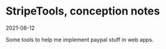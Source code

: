 StripeTools, conception notes
================
2021-08-12


Some tools to help me implement paypal stuff in web apps.